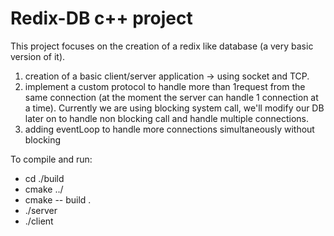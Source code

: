 # Redix-DB c++ project

This project focuses on the creation of a redix like database (a very basic version of it).

1) creation of a basic client/server application -> using socket and TCP.
2) implement a custom protocol to handle more than 1request from the same connection (at the moment the server can handle 1 connection at a time).
    Currently we are using blocking system call, we'll modify our DB later on to handle non blocking call and handle multiple connections.
3) adding eventLoop to handle more connections simultaneously without blocking
    
To compile and run:
- cd ./build
- cmake ../
- cmake -- build .
- ./server 
- ./client